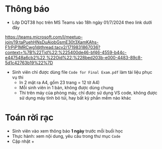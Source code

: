 # Thông báo
* Lớp DQT38 học trên MS Teams vào 18h ngày 01/7/2024 theo link dưới đây

https://teams.microsoft.com/l/meetup-join/19:taPuehHNsDuAiobGsmE30t3XamKAhs-F1rPiP1MRCwg1@thread.tacv2/1719831867036?context=%7B%22Tid%22:%225400de46-bf46-4559-b44c-e447548a6cb2%22,%22Oid%22:%228bed203b-e000-4483-89c8-5d1c42763b19%22%7D

* Sinh viên chỉ được dùng file `Code for Final Exam.pdf` làm tài liệu phục vụ thi
  + In 2 mặt ra A4, gồm 23 trang = 12 tờ A4)
  + Mỗi sinh viên in 1 bản, không được dùng chung
  + Thi trên máy của phòng máy, chỉ được sử dụng VS code, không được sử dụng máy tính bỏ túi, hay bất kỳ phần mềm nào khác


# Toán rời rạc
* Sinh viên vào xem thông báo **1 ngày** trước mỗi buổi học
* Thực hành: xem nội dung, yêu cầu trong thư mục `Code`
* Cập nhật
  + 
